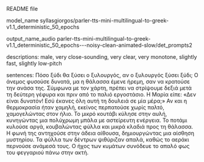 README file

model_name
syllasgiorgos/parler-tts-mini-multilingual-to-greek-v1.1_deterministic_50_epochs

output_name_audio
parler-tts-mini-multilingual-to-greek-v1.1_deterministic_50_epochs---noisy-clean-animated-slow/det_prompts2

descriptions:
male, very close-sounding, very clear, very monotone, slightly fast, slightly low-pitch

sentences:
Πόσο ξύδι θα ξύσει ο ξυλουργός, αν ο ξυλουργός ξύσει ξύδι;
Ο άνεμος φυσούσε δυνατά, μα η θάλασσα έμενε ήρεμη, σαν να κρατούσε την ανάσα της.
Σύμφωνα με τον χάρτη, πρέπει να στρίψουμε δεξιά μετά τη δεύτερη γέφυρα και πριν από το παλιό εργοστάσιο.
Η Μαρία είπε: «Δεν είναι δυνατόν! Εσύ έκανες όλη αυτή τη δουλειά σε μία μέρα;»
Αν και η θερμοκρασία ήταν χαμηλή, εκείνος περπατούσε χωρίς παλτό, χαμογελώντας στον ήλιο.
Το μικρό κουτάβι κύλησε στην αυλή, κυνηγώντας μια πολύχρωμη μπάλα με αστείρευτη ενέργεια.
Το ποτάμι κυλούσε αργά, κουβαλώντας φύλλα και μικρά κλαδιά προς τη θάλασσα.
Η φωνή της αντηχούσε στην άδεια αίθουσα, δημιουργώντας μια αίσθηση μυστηρίου.
Τα φύλλα των δέντρων ψιθύριζαν απαλά, καθώς το αεράκι περνούσε ανάμεσά τους.
Ο ήχος των κυμάτων συνόδευε το απαλό φως του φεγγαριού πάνω στην ακτή.

